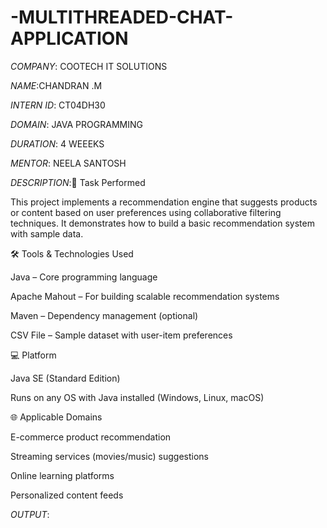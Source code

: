# -MULTITHREADED-CHAT-APPLICATION
*COMPANY*: COOTECH IT SOLUTIONS

*NAME*:CHANDRAN .M

*INTERN ID*: CT04DH30

*DOMAIN*: JAVA PROGRAMMING

*DURATION*: 4 WEEEKS

*MENTOR*: NEELA SANTOSH

*DESCRIPTION*:🧠 Task Performed

This project implements a recommendation engine that suggests products or content based on user preferences using collaborative filtering techniques. It demonstrates how to build a basic recommendation system with sample data.

🛠 Tools & Technologies Used

Java – Core programming language

Apache Mahout – For building scalable recommendation systems

Maven – Dependency management (optional)

CSV File – Sample dataset with user-item preferences


💻 Platform

Java SE (Standard Edition)

Runs on any OS with Java installed (Windows, Linux, macOS)


🌐 Applicable Domains

E-commerce product recommendation

Streaming services (movies/music) suggestions

Online learning platforms

Personalized content feeds

*OUTPUT*:
